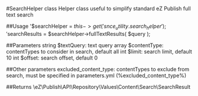 #SearchHelper class
Helper class useful to simplify standard eZ Publish full text search

##Usage
'$searchHelper = $this->get( 'snce_utility.search_helper' );
'$searchResults = $searchHelper->fullTextResults( $query );

##Parameters
string $textQuery: text query
array $contentType: contentTypes to consider in search, default all
int $limit: search limit, default 10
int $offset: search offset, default 0

##Other parameters
excluded_content_type: contentTypes to exclude from search, must be specified in parameters.yml (%excluded_content_type%)

##Returns
\eZ\Publish\API\Repository\Values\Content\Search\SearchResult